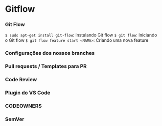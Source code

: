 # Gitflow

### Git Flow

`$ sudo apt-get install git-flow`: Instalando Git flow
`$ git flow`: Iniciando o Git flow
`$ git flow feature start <NAME>`: Criando uma nova feature

### Configurações dos nossos branches

### Pull requests / Templates para PR

### Code Review

### Plugin do VS Code

### CODEOWNERS 

### SemVer
